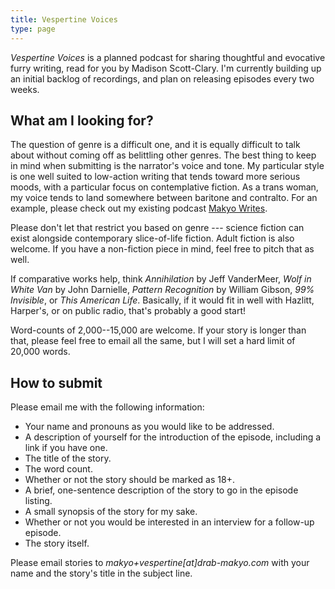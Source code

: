 ```yaml
---
title: Vespertine Voices
type: page
---
```


*Vespertine Voices* is a planned podcast for sharing thoughtful and evocative furry writing, read for you by Madison Scott-Clary. I'm currently building up an initial backlog of recordings, and plan on releasing episodes every two weeks.

## What am I looking for?

The question of genre is a difficult one, and it is equally difficult to talk about without coming off as belittling other genres. The best thing to keep in mind when submitting is the narrator's voice and tone. My particular style is one well suited to low-action writing that tends toward more serious moods, with a particular focus on contemplative fiction. As a trans woman, my voice tends to land somewhere between baritone and contralto. For an example, please check out my existing podcast [Makyo Writes](https://anchor.fm/makyo-writes).

Please don't let that restrict you based on genre --- science fiction can exist alongside contemporary slice-of-life fiction. Adult fiction is also welcome. If you have a non-fiction piece in mind, feel free to pitch that as well.

If comparative works help, think *Annihilation* by Jeff VanderMeer, *Wolf in White Van* by John Darnielle, *Pattern Recognition* by William Gibson, *99% Invisible*, or *This American Life*. Basically, if it would fit in well with Hazlitt, Harper's, or on public radio, that's probably a good start!

Word-counts of 2,000--15,000 are welcome. If your story is longer than that, please feel free to email all the same, but I will set a hard limit of 20,000 words.

## How to submit

Please email me with the following information:

* Your name and pronouns as you would like to be addressed.
* A description of yourself for the introduction of the episode, including a link if you have one.
* The title of the story.
* The word count.
* Whether or not the story should be marked as 18+.
* A brief, one-sentence description of the story to go in the episode listing.
* A small synopsis of the story for my sake.
* Whether or not you would be interested in an interview for a follow-up episode.
* The story itself.

Please email stories to *makyo+vespertine[at]drab-makyo.com* with your name and the story's title in the subject line.
